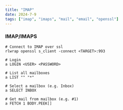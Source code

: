```yaml
---
title: "IMAP"
date: 2024-7-9
tags: ["imap", "imaps", "mail", "email", "openssl"]
---
```


### IMAP/IMAPS

<div>

```console
# Connect to IMAP over ssl
rlwrap openssl s_client -connect <TARGET>:993
```

```console
# Login
a LOGIN <USER> <PASSWORD>
```

```console
# List all mailboxes
a LIST "" "*"
```

```console
# Select a mailbox (e.g. Inbox)
a SELECT INBOX
```

```console
# Get mail from mailbox (e.g. #1)
a FETCH 1 BODY.PEEK[]
```

</div>

<br>